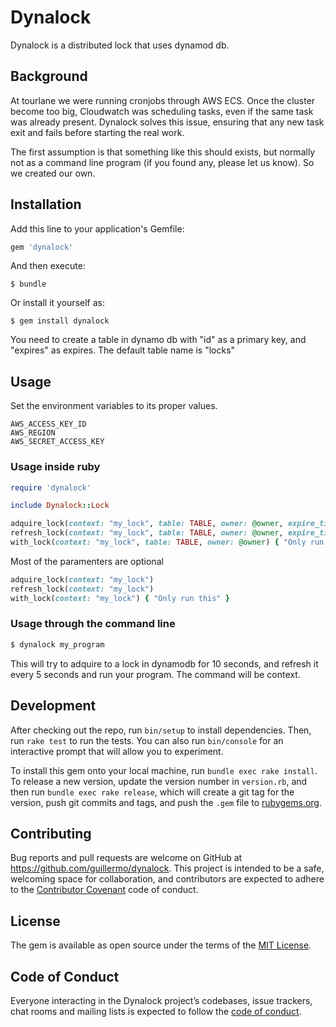 # Dynalock

Dynalock is a distributed lock that uses dynamod db.


## Background

At tourlane we were running cronjobs through AWS ECS. Once the cluster become
too big, Cloudwatch was scheduling tasks, even if the same task was already
present. Dynalock solves this issue, ensuring that any new task exit and fails
before starting the real work.

The first assumption is that something like this should exists, but normally
not as a command line program (if you found any, please let us know). So we
created our own.

## Installation

Add this line to your application's Gemfile:

```ruby
gem 'dynalock'
```

And then execute:

    $ bundle

Or install it yourself as:

    $ gem install dynalock

You need to create a table in dynamo db with "id" as a primary key, and "expires" as expires.
The default table name is "locks"


## Usage


Set the environment variables to its proper values.


    AWS_ACCESS_KEY_ID
    AWS_REGION
    AWS_SECRET_ACCESS_KEY


### Usage inside ruby

```ruby
require 'dynalock'

include Dynalock::Lock

adquire_lock(context: "my_lock", table: TABLE, owner: @owner, expire_time: 10)
refresh_lock(context: "my_lock", table: TABLE, owner: @owner, expire_time: 10)
with_lock(context: "my_lock", table: TABLE, owner: @owner) { "Only run this" }
```

Most of the paramenters are optional

```ruby
adquire_lock(context: "my_lock")
refresh_lock(context: "my_lock")
with_lock(context: "my_lock") { "Only run this" }
```


### Usage through the command line

```sh
$ dynalock my_program
```

This will try to adquire to a lock in dynamodb for 10 seconds, and refresh it every 5 seconds and run your program. The command will be context.

## Development

After checking out the repo, run `bin/setup` to install dependencies. Then, run
`rake test` to run the tests. You can also run `bin/console` for an interactive
prompt that will allow you to experiment.

To install this gem onto your local machine, run `bundle exec rake install`. To
release a new version, update the version number in `version.rb`, and then run
`bundle exec rake release`, which will create a git tag for the version, push
git commits and tags, and push the `.gem` file to
[rubygems.org](https://rubygems.org).

## Contributing

Bug reports and pull requests are welcome on GitHub at
https://github.com/guillermo/dynalock. This project is intended to be a safe,
welcoming space for collaboration, and contributors are expected to adhere to
the [Contributor Covenant](http://contributor-covenant.org) code of conduct.

## License

The gem is available as open source under the terms of the [MIT
License](https://opensource.org/licenses/MIT).

## Code of Conduct

Everyone interacting in the Dynalock project’s codebases, issue trackers, chat
rooms and mailing lists is expected to follow the [code of
conduct](https://github.com/guillermo/dynalock/blob/master/CODE_OF_CONDUCT.md).

